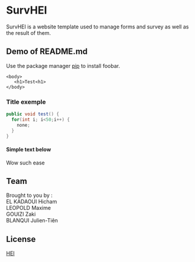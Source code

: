 SurvHEI
===

SurvHEI is a website template used to manage forms and survey as well as the result of them.

## Demo of README.md

Use the package manager [pip](https://pip.pypa.io/en/stable/) to install foobar.

```erb
<body>
   <h1>Test<h1>
</body>
```

### Title exemple

```java
public void test() {
  for(int i; i<50;i++) {
    none;
  }
}
```
#### Simple text below
Wow such ease

## Team
Brought to you by :\
EL KADAOUI Hicham\
LEOPOLD Maxime\
GOUIZI Zaki\
BLANQUI Julien-Tiên

## License
[HEI](https://www.hei.fr/)
